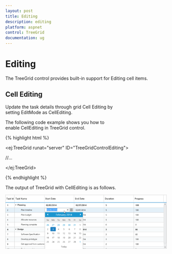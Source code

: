 ```yaml
---
layout: post
title: Editing
description: editing
platform: aspnet
control: TreeGrid
documentation: ug
---
```


# Editing

The TreeGrid control provides built-in support for Editing cell items. 

## Cell Editing

Update the task details through grid Cell Editing by setting EditMode as CellEditing.

The following code example shows you how to enable CellEditing in TreeGrid control.







{% highlight html %}



<ej:TreeGrid runat="server" ID="TreeGridControlEditing">

//...

<EditSettings AllowEditing="true" EditMode="CellEditing"/>

</ej:TreeGrid>





{% endhighlight %}



The output of TreeGrid with CellEditing is as follows.



![](Editing_images/Editing_img1.png) 





